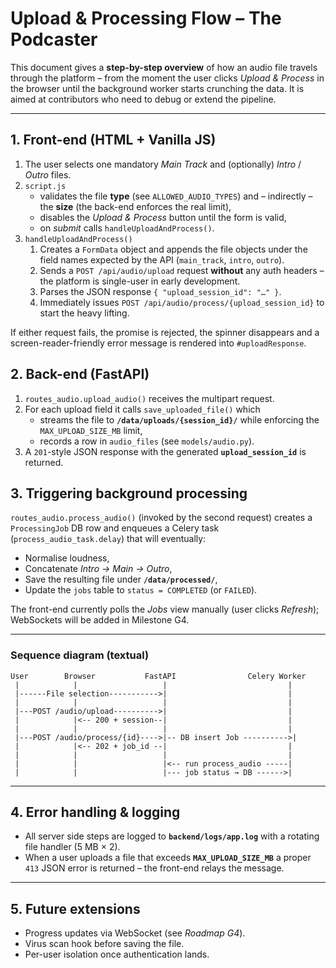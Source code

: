 # Upload & Processing Flow – The Podcaster

This document gives a **step-by-step overview** of how an audio file travels
through the platform – from the moment the user clicks *Upload & Process* in
the browser until the background worker starts crunching the data.  It is
aimed at contributors who need to debug or extend the pipeline.

---

## 1. Front-end (HTML + Vanilla JS)

1. The user selects one mandatory *Main Track* and (optionally) *Intro* / *Outro* files.
2. `script.js`
   * validates the file **type** (see `ALLOWED_AUDIO_TYPES`) and – indirectly –
     the **size** (the back-end enforces the real limit),
   * disables the *Upload & Process* button until the form is valid,
   * on *submit* calls `handleUploadAndProcess()`.
3. `handleUploadAndProcess()`
   1. Creates a `FormData` object and appends the file objects under the field
      names expected by the API (`main_track`, `intro`, `outro`).
   2. Sends a `POST /api/audio/upload` request **without** any auth headers –
      the platform is single-user in early development.
   3. Parses the JSON response `{ "upload_session_id": "…" }`.
   4. Immediately issues `POST /api/audio/process/{upload_session_id}` to start
      the heavy lifting.

If either request fails, the promise is rejected, the spinner disappears and a
screen-reader-friendly error message is rendered into `#uploadResponse`.

## 2. Back-end (FastAPI)

1. `routes_audio.upload_audio()` receives the multipart request.
2. For each upload field it calls `save_uploaded_file()` which
   * streams the file to **`/data/uploads/{session_id}/`** while enforcing the
     `MAX_UPLOAD_SIZE_MB` limit,
   * records a row in `audio_files` (see `models/audio.py`).
3. A `201`-style JSON response with the generated **`upload_session_id`** is
   returned.

## 3. Triggering background processing

`routes_audio.process_audio()` (invoked by the second request) creates a
`ProcessingJob` DB row and enqueues a Celery task (`process_audio_task.delay`)
that will eventually:

* Normalise loudness,
* Concatenate *Intro → Main → Outro*,
* Save the resulting file under **`/data/processed/`**,
* Update the `jobs` table to `status = COMPLETED` (or `FAILED`).

The front-end currently polls the *Jobs* view manually (user clicks *Refresh*);
WebSockets will be added in Milestone G4.

---

### Sequence diagram (textual)

```text
User        Browser           FastAPI                Celery Worker
 |            |                   |                           |
 |------File selection----------->|                           |
 |            |                   |                           |
 |---POST /audio/upload---------->|                           |
 |            |<-- 200 + session--|                           |
 |            |                   |                           |
 |---POST /audio/process/{id}---->|-- DB insert Job ---------->|
 |            |<-- 202 + job_id --|                           |
 |            |                   |                           |
 |            |                   |<-- run process_audio -----|
 |            |                   |--- job status → DB ------>|
```

---

## 4. Error handling & logging

* All server side steps are logged to **`backend/logs/app.log`** with a
  rotating file handler (5 MB × 2).
* When a user uploads a file that exceeds **`MAX_UPLOAD_SIZE_MB`** a proper
  `413` JSON error is returned – the front-end relays the message.

---

## 5. Future extensions

* Progress updates via WebSocket (see *Roadmap G4*).
* Virus scan hook before saving the file.
* Per-user isolation once authentication lands.
